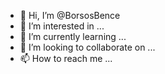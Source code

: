 - 👋 Hi, I’m @BorsosBence
- 👀 I’m interested in ...
- 🌱 I’m currently learning ...
- 💞️ I’m looking to collaborate on ...
- 📫 How to reach me ...

<!---
BorsosBence/BorsosBence is a ✨ special ✨ repository because its `README.md` (this file) appears on your GitHub profile.
You can click the Preview link to take a look at your changes.
--->
